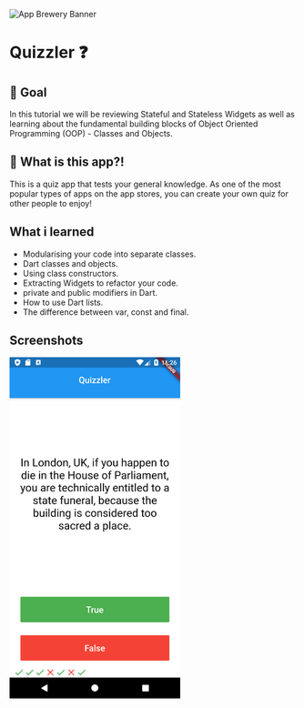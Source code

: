 ![App Brewery Banner](https://github.com/londonappbrewery/Images/blob/master/AppBreweryBanner.png)


# Quizzler ❓

## 🥅 Goal

In this tutorial we will be reviewing Stateful and Stateless Widgets as well as learning about the fundamental building blocks of Object Oriented Programming (OOP) - Classes and Objects. 


## 🤔 What is this app?! 

This is a quiz app that tests your general knowledge. As one of the most popular types of apps on the app stores, you can create your own quiz for other people to enjoy!

## What i learned 

- Modularising your code into separate classes.
- Dart classes and objects.
- Using class constructors.
- Extracting Widgets to refactor your code.
- private and public modifiers in Dart.
- How to use Dart lists.
- The difference between var, const and final.
## Screenshots
<img src="screenshots/Screenshot_1588271164.png" height="600" width="300">
